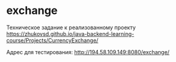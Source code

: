 # exchange

Техническое задание к реализованному проекту https://zhukovsd.github.io/java-backend-learning-course/Projects/CurrencyExchange/

Адрес для тестирования:
http://194.58.109.149:8080/exchange/
